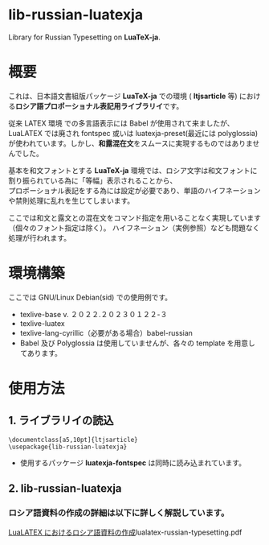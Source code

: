 # lib-russian-luatexja
Library for Russian Typesetting on **LuaTeX-ja**. 

# 概要
これは、日本語文書組版パッケージ **LuaTeX-ja** での環境 ( **ltjsarticle** 等) における**ロシア語プロポーショナル表記用ライブラリイ**です。  

従来 LATEX 環境 での多言語表示には Babel が使用されて来ましたが、LuaLATEX では廃され fontspec 或いは luatexja-preset(最近には polyglossia) が使われています。しかし、**和露混在文**をスムースに実現するものではありませんでした。  

基本を和文フォントとする **LuaTeX-ja** 環境では、ロシア文字は和文フォントに割り振られている為に「等幅」表示されることから、  
プロポーショナル表記をする為には設定が必要であり、単語のハイフネーションや禁則処理に乱れを生じてしまいます。  

ここでは和文と露文との混在文をコマンド指定を用いることなく実現しています（個々のフォント指定は除く）。
ハイフネーション（実例参照）なども問題なく処理が行われます。

# 環境構築
ここでは GNU/Linux Debian(sid) での使用例です。
- texlive-base v. ２０２２.２０２３０１２２-３
- texlive-luatex
- texlive-lang-cyrillic（必要がある場合）babel-russian
- Babel 及び Polyglossia は使用していませんが、各々の  template を用意してあります。

# 使用方法

## 1. ライブラリイの読込
```
\documentclass[a5,10pt]{ltjsarticle}
\usepackage{lib-russian-luatexja}
```
- 使用するパッケージ **luatexja-fontspec** は同時に読み込まれています。

## 2. lib-russian-luatexja




### ロシア語資料の作成の詳細は以下に詳しく解説しています。
[LuaLATEX におけるロシア語資料の作成](https://github.com/ru-museum/isbn-barcode-ja-latex/blob/main/latex-with-debian.pdf)lualatex-russian-typesetting.pdf
